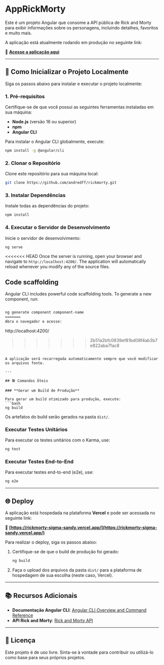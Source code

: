 # AppRickMorty

Este é um projeto Angular que consome a API pública de Rick and Morty para exibir informações sobre os personagens, incluindo detalhes, favoritos e muito mais.

A aplicação está atualmente rodando em produção no seguinte link:

🔗 **[Acesse a aplicação aqui](https://rickmorty-sigma-sandy.vercel.app/)**

---

## 🚀 Como Inicializar o Projeto Localmente

Siga os passos abaixo para instalar e executar o projeto localmente:

### **1. Pré-requisitos**

Certifique-se de que você possui as seguintes ferramentas instaladas em sua máquina:
- **Node.js** (versão 16 ou superior)
- **npm** 
- **Angular CLI** 

Para instalar o Angular CLI globalmente, execute:
```bash
npm install -g @angular/cli
```

### **2. Clonar o Repositório**

Clone este repositório para sua máquina local:
```bash
git clone https://github.com/andredff/rickmorty.git
```

### **3. Instalar Dependências**

Instale todas as dependências do projeto:
```bash
npm install
```

### **4. Executar o Servidor de Desenvolvimento**

Inicie o servidor de desenvolvimento:
```bash
ng serve
```

<<<<<<< HEAD
Once the server is running, open your browser and navigate to `http://localhost:4200/`. The application will automatically reload whenever you modify any of the source files.

## Code scaffolding

Angular CLI includes powerful code scaffolding tools. To generate a new component, run:

```bash 

ng generate component component-name
=======
Abra o navegador e acesse:
```
http://localhost:4200/
>>>>>>> 2b51a2bfc0839ef81bd08f4ab3b7e822aba7fac8
```

A aplicação será recarregada automaticamente sempre que você modificar os arquivos fonte.

---

## 🛠️ Comandos Úteis

### **Gerar um Build de Produção**

Para gerar um build otimizado para produção, execute:
```bash
ng build
```

Os artefatos do build serão gerados na pasta `dist/`.

### **Executar Testes Unitários**

Para executar os testes unitários com o Karma, use:
```bash
ng test
```

### **Executar Testes End-to-End**

Para executar testes end-to-end (e2e), use:
```bash
ng e2e
```

---

## 🌐 Deploy

A aplicação está hospedada na plataforma **Vercel** e pode ser acessada no seguinte link:

🔗 **[https://rickmorty-sigma-sandy.vercel.app/](https://rickmorty-sigma-sandy.vercel.app/)**

Para realizar o deploy, siga os passos abaixo:

1. Certifique-se de que o build de produção foi gerado:
   ```bash
   ng build
   ```

2. Faça o upload dos arquivos da pasta `dist/` para a plataforma de hospedagem de sua escolha (neste caso, Vercel).

---

## 📚 Recursos Adicionais

- **Documentação Angular CLI**: [Angular CLI Overview and Command Reference](https://angular.dev/tools/cli)
- **API Rick and Morty**: [Rick and Morty API](https://rickandmortyapi.com/)

---

## 📝 Licença

Este projeto é de uso livre. Sinta-se à vontade para contribuir ou utilizá-lo como base para seus próprios projetos.
